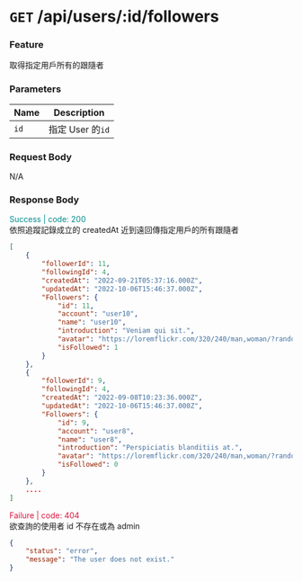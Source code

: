 # `GET` /api/users/:id/followers


### Feature

取得指定用戶所有的跟隨者

### Parameters

| Name | Description      |
| ---- | ---------------- |
| `id` | 指定 User 的`id` |

### Request Body

N/A

### Response Body

<font color="#008B8B">Success | code: 200</font>  
依照追蹤記錄成立的 createdAt 近到遠回傳指定用戶的所有跟隨者

```json
[
    {
        "followerId": 11,
        "followingId": 4,
        "createdAt": "2022-09-21T05:37:16.000Z",
        "updatedAt": "2022-10-06T15:46:37.000Z",
        "Followers": {
            "id": 11,
            "account": "user10",
            "name": "user10",
            "introduction": "Veniam qui sit.",
            "avatar": "https://loremflickr.com/320/240/man,woman/?random=40",
            "isFollowed": 1
        }
    },
    {
        "followerId": 9,
        "followingId": 4,
        "createdAt": "2022-09-08T10:23:36.000Z",
        "updatedAt": "2022-10-06T15:46:37.000Z",
        "Followers": {
            "id": 9,
            "account": "user8",
            "name": "user8",
            "introduction": "Perspiciatis blanditiis at.",
            "avatar": "https://loremflickr.com/320/240/man,woman/?random=43",
            "isFollowed": 0
        }
    },
    ....
]
```
<font color="#DC143C">Failure | code: 404</font>  
欲查詢的使用者 id 不存在或為 admin

```json
{
    "status": "error",
    "message": "The user does not exist."
}
```